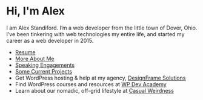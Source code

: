 # Hi, I'm Alex

I am Alex Standiford. I’m a web developer from the little town of Dover, Ohio. I’ve been tinkering with web	technologies my entire life, and started my career as a web developer in 2015.

* [Resume](https://github.com/alexstandiford/alexstandiford/blob/main/resume.md)
* [More About Me](https://github.com/alexstandiford/alexstandiford/blob/main/about.md)
* [Speaking Engagements](https://github.com/alexstandiford/alexstandiford/blob/main/speaking.md)
* [Some Current Projects](https://github.com/alexstandiford/alexstandiford/blob/main/projects.md)
* Get WordPress hosting & help at my agency, [DesignFrame Solutions](https://www.designframesolutions.com/?ref=2)
* Find WordPress courses and resources at [WP Dev Academy](https://www.wpdev.academy)
* Learn about our nomadic, off-grid lifestyle at [Casual Weirdness](https://www.casualweirdness.life)